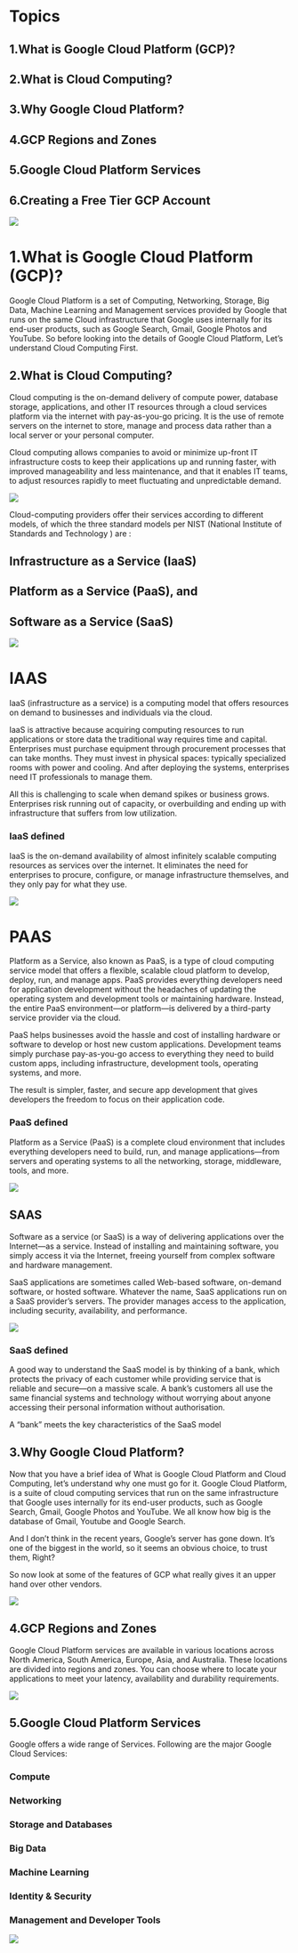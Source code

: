 # Topics
## 1.What is Google Cloud Platform (GCP)?
## 2.What is Cloud Computing?
## 3.Why Google Cloud Platform?
## 4.GCP Regions and Zones
## 5.Google Cloud Platform Services
## 6.Creating a Free Tier GCP Account



<img src="https://github.com/anugrahmasihapple/gcp-rough/blob/main/gcimg/abc.png">

# 1.What is Google Cloud Platform (GCP)?

Google Cloud Platform is a set of Computing, Networking, Storage, Big Data, Machine Learning and Management services provided by Google that runs on the same Cloud infrastructure that Google uses internally for its end-user products, such as Google Search, Gmail, Google Photos and YouTube.
So before looking into the details of Google Cloud Platform, Let’s understand Cloud Computing First.




## 2.What is Cloud Computing?
Cloud computing is the on-demand delivery of compute power, database storage, applications, and other IT resources through a cloud services platform via the internet with pay-as-you-go pricing. It is the use of remote servers on the internet to store, manage and process data rather than a local server or your personal computer.

Cloud computing allows companies to avoid or minimize up-front IT infrastructure costs to keep their applications up and running faster, with improved manageability and less maintenance, and that it enables IT teams, to adjust resources rapidly to meet fluctuating and unpredictable demand.

<img src="https://github.com/anugrahmasihapple/gcp-rough/blob/main/gcimg/gcintro.png">


Cloud-computing providers offer their services according to different models, of which the three standard models per NIST (National Institute of Standards and Technology ) are :

## Infrastructure as a Service (IaaS)
## Platform as a Service (PaaS), and
## Software as a Service (SaaS)

<img src="https://github.com/anugrahmasihapple/gcp-rough/blob/main/gcimg/gcmain1.jpeg">


# IAAS 

IaaS (infrastructure as a service) is a computing model that offers resources on demand to businesses and individuals via the cloud. 

IaaS is attractive because acquiring computing resources to run applications or store data the traditional way requires time and capital. Enterprises must purchase equipment through procurement processes that can take months. They must invest in physical spaces: typically specialized rooms with power and cooling. And after deploying the systems, enterprises need IT professionals to manage them.  

All this is challenging to scale when demand spikes or business grows. Enterprises risk running out of capacity, or overbuilding and ending up with infrastructure that suffers from low utilization.

### IaaS defined
 IaaS is the on-demand availability of almost infinitely scalable computing resources as services over the internet. It eliminates the need for enterprises to procure, configure, or manage infrastructure themselves, and they only pay for what they use.

<img src="https://github.com/anugrahmasihapple/gcp-rough/blob/main/gcimg/iaas.png">

# PAAS
Platform as a Service, also known as PaaS, is a type of cloud computing service model that offers a flexible, scalable cloud platform to develop, deploy, run, and manage apps. PaaS provides everything developers need for application development without the headaches of updating the operating system and development tools or maintaining hardware. Instead, the entire PaaS environment—or platform—is delivered by a third-party service provider via the cloud.  

PaaS helps businesses avoid the hassle and cost of installing hardware or software to develop or host new custom applications. Development teams simply purchase pay-as-you-go access to everything they need to build custom apps, including infrastructure, development tools, operating systems, and more. 

The result is simpler, faster, and secure app development that gives developers the freedom to focus on their application code.

### PaaS defined
Platform as a Service (PaaS) is a complete cloud environment that includes everything developers need to build, run, and manage applications—from servers and operating systems to all the networking, storage, middleware, tools, and more.

<img src="https://github.com/anugrahmasihapple/gcp-rough/blob/main/gcimg/paas.png">


## SAAS

Software as a service (or SaaS) is a way of delivering applications over the Internet—as a service. Instead of installing and maintaining software, you simply access it via the Internet, freeing yourself from complex software and hardware management.

SaaS applications are sometimes called Web-based software, on-demand software, or hosted software. Whatever the name, SaaS applications run on a SaaS provider’s servers. The provider manages access to the application, including security, availability, and performance.


<img src="https://github.com/anugrahmasihapple/gcp-rough/blob/main/gcimg/saas.png">


### SaaS defined
A good way to understand the SaaS model is by thinking of a bank, which protects the privacy of each customer while providing service that is reliable and secure—on a massive scale. A bank’s customers all use the same financial systems and technology without worrying about anyone accessing their personal information without authorisation.

A “bank” meets the key characteristics of the SaaS model




## 3.Why Google Cloud Platform?

Now that you have a brief idea of What is Google Cloud Platform and Cloud Computing, let’s understand why one must go for it. Google Cloud Platform, is a suite of cloud computing services that run on the same infrastructure that Google uses internally for its end-user products, such as Google Search, Gmail, Google Photos and YouTube. We all know how big is the database of Gmail, Youtube and Google Search.

And I don’t think in the recent years, Google’s server has gone down. It’s one of the biggest in the world, so it seems an obvious choice, to trust them, Right?

So now look at some of the features of GCP what really gives it an upper hand over other vendors.

<img src="https://github.com/anugrahmasihapple/gcp-rough/blob/main/gcimg/gcfeatures.png">



## 4.GCP Regions and Zones

Google Cloud Platform services are available in various locations across North America, South America, Europe, Asia, and Australia. These locations are divided into regions and zones. You can choose where to locate your applications to meet your latency, availability and durability requirements.

<img src="https://github.com/anugrahmasihapple/gcp-rough/blob/main/gcimg/gcrisions.png">



## 5.Google Cloud Platform Services


Google offers a wide range of Services. Following are the major Google Cloud Services:

### Compute
### Networking
### Storage and Databases
### Big Data
### Machine Learning
### Identity & Security
### Management and Developer Tools

<img src="https://github.com/anugrahmasihapple/gcp-rough/blob/main/gcimg/gcservices.png">
